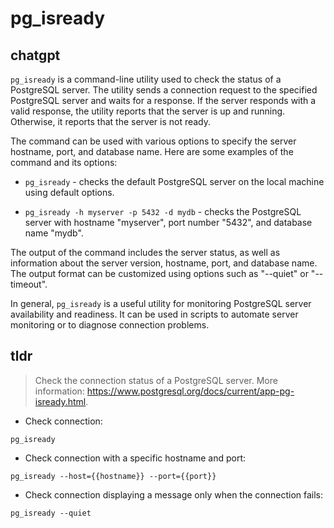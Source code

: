 # pg_isready 
## chatgpt 
`pg_isready` is a command-line utility used to check the status of a PostgreSQL server. The utility sends a connection request to the specified PostgreSQL server and waits for a response. If the server responds with a valid response, the utility reports that the server is up and running. Otherwise, it reports that the server is not ready.

The command can be used with various options to specify the server hostname, port, and database name. Here are some examples of the command and its options:

- `pg_isready` - checks the default PostgreSQL server on the local machine using default options.

- `pg_isready -h myserver -p 5432 -d mydb` - checks the PostgreSQL server with hostname "myserver", port number "5432", and database name "mydb".

The output of the command includes the server status, as well as information about the server version, hostname, port, and database name. The output format can be customized using options such as "--quiet" or "--timeout".

In general, `pg_isready` is a useful utility for monitoring PostgreSQL server availability and readiness. It can be used in scripts to automate server monitoring or to diagnose connection problems. 

## tldr 
 
> Check the connection status of a PostgreSQL server.
> More information: <https://www.postgresql.org/docs/current/app-pg-isready.html>.

- Check connection:

`pg_isready`

- Check connection with a specific hostname and port:

`pg_isready --host={{hostname}} --port={{port}}`

- Check connection displaying a message only when the connection fails:

`pg_isready --quiet`
